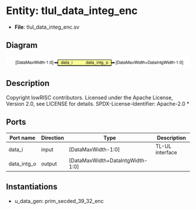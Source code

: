 # Entity: tlul_data_integ_enc

- **File**: tlul_data_integ_enc.sv
## Diagram

![Diagram](tlul_data_integ_enc.svg "Diagram")
## Description

 Copyright lowRISC contributors.
 Licensed under the Apache License, Version 2.0, see LICENSE for details.
 SPDX-License-Identifier: Apache-2.0
*

## Ports

| Port name   | Direction | Type                             | Description      |
| ----------- | --------- | -------------------------------- | ---------------- |
| data_i      | input     | [DataMaxWidth-1:0]               |  TL-UL interface |
| data_intg_o | output    | [DataMaxWidth+DataIntgWidth-1:0] |                  |
## Instantiations

- u_data_gen: prim_secded_39_32_enc
